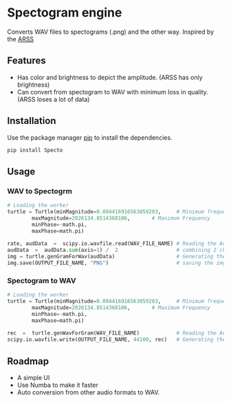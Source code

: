 
# Spectogram engine
Converts WAV files to spectograms (.png) and the other way.
Inspired by the [ARSS ](http://arss.sourceforge.net/) 
## Features
* Has color and brightness to depict the amplitude. (ARSS has only brightness)
* Can convert from spectogram to WAV with minimum loss in quality. (ARSS loses a lot of data)

## Installation
Use the package manager [pip](https://pip.pypa.io/en/stable/) to install the dependencies.
```bash
pip install Specto
```
## Usage
### WAV to Spectogrm
```python
# Loading the worker
turtle = Turtle(minMagnitude=0.004416916563059203,     # Minimum frequency
		maxMagnitude=2026134.8514368106,       # Maximum Frequency
		minPhase=-math.pi,
		maxPhase=math.pi)
				
rate, audData  =  scipy.io.wavfile.read(WAV_FILE_NAME) # Reading the Audio file
audData  =  audData.sum(axis=1) /  2                   # combining 2 channels to one
img = turtle.genGramForWav(audData)                    # Generating the img
img.save(OUTPUT_FILE_NAME, "PNG")                      # saving the img
```


### Spectogram to WAV
```python
# Loading the worker
turtle = Turtle(minMagnitude=0.004416916563059203,     # Minimum frequency
		maxMagnitude=2026134.8514368106,       # Maximum Frequency
		minPhase=-math.pi,
		maxPhase=math.pi)
				
rec  =  turtle.genWavForGram(WAV_FILE_NAME)            # Reading the Audio file
scipy.io.wavfile.write(OUTPUT_FILE_NAME, 44100, rec)   # Generating the img                      
```


## Roadmap
*  A simple UI
* Use Numba to make it faster
* Auto conversion from other audio formats to WAV.
